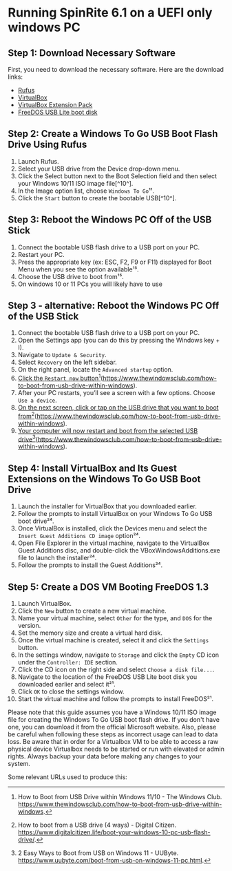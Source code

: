 # Running SpinRite 6.1 on a UEFI only windows PC

## Step 1: Download Necessary Software
First, you need to download the necessary software. Here are the download links:
- [Rufus](^1^)
- [VirtualBox](^4^)
- [VirtualBox Extension Pack](^6^)
- [FreeDOS USB Lite boot disk](^18^)

## Step 2: Create a Windows To Go USB Boot Flash Drive Using Rufus
1. Launch Rufus.
2. Select your USB drive from the Device drop-down menu.
3. Click the Select button next to the Boot Selection field and then select your Windows 10/11 ISO image file[^10^].
4. In the Image option list, choose `Windows To Go`¹¹.
5. Click the `Start` button to create the bootable USB[^10^].

## Step 3: Reboot the Windows PC Off of the USB Stick
1. Connect the bootable USB flash drive to a USB port on your PC.
2. Restart your PC.
3. Press the appropriate key (ex: ESC, F2, F9 or F11) displayed for Boot Menu when you see the option available¹⁵.
4. Choose the USB drive to boot from¹⁵.
5. On windows 10 or 11 PCs you will likely have to use

## Step 3 - alternative: Reboot the Windows PC Off of the USB Stick
1.  Connect the bootable USB flash drive to a USB port on your PC.
2.  Open the Settings app (you can do this by pressing the Windows key + I).
3.  Navigate to  `Update & Security`.
4.  Select  `Recovery`  on the left sidebar.
5.  On the right panel, locate the  `Advanced startup`  option.
6.  [Click the  `Restart now`  button](https://www.thewindowsclub.com/how-to-boot-from-usb-drive-within-windows)[^31](https://www.thewindowsclub.com/how-to-boot-from-usb-drive-within-windows).
7.  After your PC restarts, you’ll see a screen with a few options. Choose  `Use a device`.
8.  [On the next screen, click or tap on the USB drive that you want to boot from](https://www.thewindowsclub.com/how-to-boot-from-usb-drive-within-windows)[^32](https://www.thewindowsclub.com/how-to-boot-from-usb-drive-within-windows).
9.  [Your computer will now restart and boot from the selected USB drive](https://www.thewindowsclub.com/how-to-boot-from-usb-drive-within-windows)[^33](https://www.thewindowsclub.com/how-to-boot-from-usb-drive-within-windows).

## Step 4: Install VirtualBox and Its Guest Extensions on the Windows To Go USB Boot Drive
1. Launch the installer for VirtualBox that you downloaded earlier.
2. Follow the prompts to install VirtualBox on your Windows To Go USB boot drive²⁴.
3. Once VirtualBox is installed, click the Devices menu and select the `Insert Guest Additions CD image` option²⁴.
4. Open File Explorer in the virtual machine, navigate to the VirtualBox Guest Additions disc, and double-click the VBoxWindowsAdditions.exe file to launch the installer²⁴.
5. Follow the prompts to install the Guest Additions²⁴.

## Step 5: Create a DOS VM Booting FreeDOS 1.3
1. Launch VirtualBox.
2. Click the `New` button to create a new virtual machine.
3. Name your virtual machine, select `Other` for the type, and `DOS` for the version.
4. Set the memory size and create a virtual hard disk.
5. Once the virtual machine is created, select it and click the `Settings` button.
6. In the settings window, navigate to `Storage` and click the `Empty` CD icon under the `Controller: IDE` section.
7. Click the CD icon on the right side and select `Choose a disk file...`.
8. Navigate to the location of the FreeDOS USB Lite boot disk you downloaded earlier and select it²¹.
9. Click `OK` to close the settings window.
10. Start the virtual machine and follow the prompts to install FreeDOS²¹.

Please note that this guide assumes you have a Windows 10/11 ISO image file for creating the Windows To Go USB boot flash drive. If you don't have one, you can download it from the official Microsoft website. Also, please be careful when following these steps as incorrect usage can lead to data loss. Be aware that in order for a Virtualbox VM to be able to access a raw physical device Virtualbox needs to be started or run with elevated or admin rights. Always backup your data before making any changes to your system.

Some relevant URLs used to produce this:
[^1]: wufus - The Official Website (Download, New Releases). https://rufus.ie/.
[^2]: wownloads - Oracle VM VirtualBox. https://www.virtualbox.org/wiki/Downloads.
[^3]: wracle VM VirtualBox - Downloads | Oracle Technology Network | Oracle. https://www.oracle.com/virtualization/technologies/vm/downloads/virtualbox-downloads.html.
[^4]: wreeDOS 1.2 (USB "Lite" installer) : Free Download, Borrow, and .... https://archive.org/details/FD12LITE.
[^5]: wsing Rufus To Create Windows To Go USB Drive. https://www.intowindows.com/rufus-to-create-windows-to-go-usb-drive/.
[^6]: wow to install Windows 11 & Windows 10 on a USB drive (Windows To Go). https://www.digitalcitizen.life/install-windows-to-go/.
[^7]: wow to boot from a USB drive (4 ways) - Digital Citizen. https://www.digitalcitizen.life/boot-your-windows-10-pc-usb-flash-drive/.
[^8]: wow to install VirtualBox Guest Additions on Windows 11/10. https://www.thewindowsclub.com/how-to-install-virtualbox-guest-additions-on-windows.
[^9]: wow to Run FreeDOS 1.3 on Windows 11 with Qemu. https://www.trishtech.com/2023/03/how-to-run-freedos-on-windows-11/.
[^10]: wndex of /downloads - Rufus. https://rufus.ie/downloads/.
[^11]: wufus - Create bootable USB drives the easy way. https://therufus.org/.
[^12]: wracle VM VirtualBox. https://www.virtualbox.org/.
[^13]: wownloads – Oracle VM VirtualBox. https://www.virtualbox.org/wiki/Downloads?source=....
[^14]: wownload Oracle VM VirtualBox Extension Pack- Direct Links. https://www.itechscreen.com/virtualbox/oracle-vm-virtualbox-extension-pack/.
[^15]: windows 11 und 10: Bootfähigen USB-Stick erstellen – Anleitung. https://www.giga.de/downloads/windows-10/tipps/windows-10-von-usb-stick-installieren-anleitung/.
[^16]: winen USB-Stick bootfähig machen und den PC retten. https://www.ionos.de/digitalguide/server/knowhow/usb-stick-bootfaehig-machen/.
[^17]: wreate Windows To Go USB Drive Using Rufus in Windows 10. https://www.thepcinsider.com/create-windows-to-go-usb-drive-rufus/.
[^18]: windows 7 vom USB-Stick installieren. https://praxistipps.chip.de/windows-7-installation-per-usb-stick_27924.
[^19]: wow to Boot from USB Drive within Windows 11/10 - The Windows Club. https://www.thewindowsclub.com/how-to-boot-from-usb-drive-within-windows.
[^20]: woot from USB Drive on Windows 10 PC | Tutorials - Ten Forums. https://www.tenforums.com/tutorials/21756-boot-usb-drive-windows-10-pc.html.
[^21]: whe FreeDOS Project. https://www.freedos.org/download/.
[^22]: wow to install FreeDos onto a USB stick? - Super User. https://superuser.com/questions/1388931/how-to-install-freedos-onto-a-usb-stick.
[^23]: wlarification on using Rufus to create a bootable live FreeDOS USB .... https://superuser.com/questions/1688959/clarification-on-using-rufus-to-create-a-bootable-live-freedos-usb-drive.
[^24]: wreeDOS Books. https://www.freedos.org/books/get-started/14-manual-install/.
[^25]: whapter 4. Guest Additions - VirtualBox.org. https://www.virtualbox.org/manual/ch04.html.
[^26]: wow to Access USB from VirtualBox Guest OS - LinuxBabe. https://www.linuxbabe.com/virtualbox/access-usb-from-virtualbox-guest-os.
[^27]: wndefined. https://www.qemu.org/download/.
[^28]: wndefined. https://qemu.weilnetz.de/w64/.
[^29]: wndefined. https://www.virtualbox.org/svn/vbox/trunk.
[^30]: wndefined. https://www.virtualbox.org/wiki/Downloads?source=.
[^31]: How to Boot from USB Drive within Windows 11/10 - The Windows Club. https://www.thewindowsclub.com/how-to-boot-from-usb-drive-within-windows.
[^32]: How to boot from a USB drive (4 ways) - Digital Citizen. https://www.digitalcitizen.life/boot-your-windows-10-pc-usb-flash-drive/.
[^33]: 2 Easy Ways to Boot from USB on Windows 11 - UUByte. https://www.uubyte.com/boot-from-usb-on-windows-11-pc.html.

